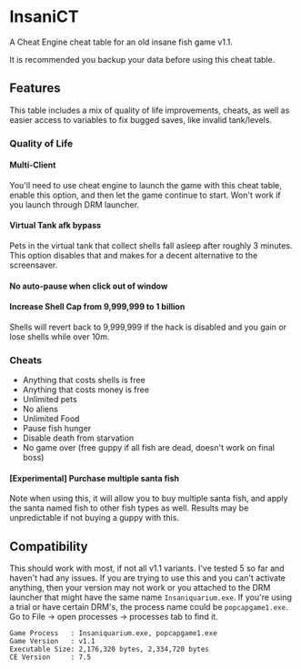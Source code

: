 # InsaniCT
A Cheat Engine cheat table for an old insane fish game v1.1.

It is recommended you backup your data before using this cheat table.
## Features
This table includes a mix of quality of life improvements, cheats, as well as easier access to variables to fix bugged saves, like invalid tank/levels.
### Quality of Life
#### Multi-Client
You'll need to use cheat engine to launch the game with this cheat table, enable this option, and then let the game continue to start. Won't work if you launch through DRM launcher.
#### Virtual Tank afk bypass
Pets in the virtual tank that collect shells fall asleep after roughly 3 minutes. This option disables that and makes for a decent alternative to the screensaver.
#### No auto-pause when click out of window
#### Increase Shell Cap from 9,999,999 to 1 billion
Shells will revert back to 9,999,999 if the hack is disabled and you gain or lose shells while over 10m.
### Cheats
- Anything that costs shells is free
- Anything that costs money is free
- Unlimited pets
- No aliens
- Unlimited Food
- Pause fish hunger
- Disable death from starvation
- No game over (free guppy if all fish are dead, doesn't work on final boss)
#### [Experimental] Purchase multiple santa fish
Note when using this, it will allow you to buy multiple santa fish, and apply the santa named fish to other fish types as well. Results may be unpredictable if not buying a guppy with this.
## Compatibility
This should work with most, if not all v1.1 variants. I've tested 5 so far and haven't had any issues. If you are trying to use this and you can't activate anything, then your version may not work or you attached to the DRM launcher that might have the same name `Insaniquarium.exe`. If you're using a trial or have certain DRM's, the process name could be `popcapgame1.exe`. Go to File -> open processes -> processes tab to find it.
```
Game Process   : Insaniquarium.exe, popcapgame1.exe
Game Version   : v1.1
Executable Size: 2,176,320 bytes, 2,334,720 bytes
CE Version     : 7.5
```
